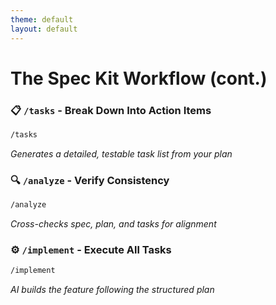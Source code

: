 ```yaml
---
theme: default
layout: default
---
```


# The Spec Kit Workflow (cont.)

### 📋 `/tasks` - Break Down Into Action Items
```bash
/tasks
```
*Generates a detailed, testable task list from your plan*

### 🔍 `/analyze` - Verify Consistency
```bash
/analyze
```
*Cross-checks spec, plan, and tasks for alignment*

### ⚙️ `/implement` - Execute All Tasks
```bash
/implement
```
*AI builds the feature following the structured plan*

